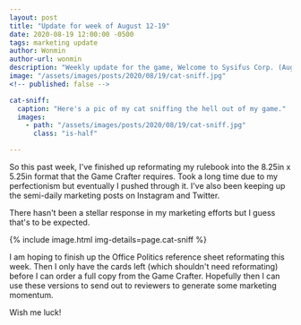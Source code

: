 ```yaml
---
layout: post
title: "Update for week of August 12-19"
date: 2020-08-19 12:00:00 -0500
tags: marketing update
author: Wonmin
author-url: wonmin
description: "Weekly update for the game, Welcome to Sysifus Corp. (August 12-19)"
image: "/assets/images/posts/2020/08/19/cat-sniff.jpg"
<!-- published: false -->

cat-sniff:
  caption: "Here's a pic of my cat sniffing the hell out of my game."
  images:
    - path: "/assets/images/posts/2020/08/19/cat-sniff.jpg"
      class: "is-half"

---
```


So this past week, I've finished up reformating my rulebook into the 8.25in x 5.25in format that the Game Crafter requires. Took a long time due to my perfectionism but eventually I pushed through it. I've also been keeping up the semi-daily marketing posts on Instagram and Twitter.

There hasn't been a stellar response in my marketing efforts but I guess that's to be expected.

{% include image.html img-details=page.cat-sniff %}

I am hoping to finish up the Office Politics reference sheet reformating this week. Then I only have the cards left (which shouldn't need reformating) before I can order a full copy from the Game Crafter. Hopefully then I can use these versions to send out to reviewers to generate some marketing momentum.

Wish me luck!
